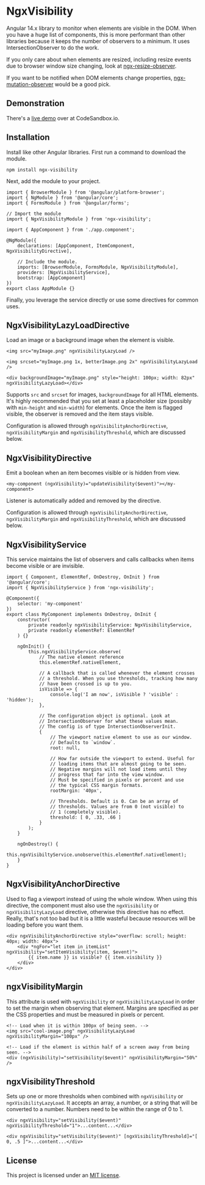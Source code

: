 # NgxVisibility

Angular 14.x library to monitor when elements are visible in the DOM. When you have a huge list of components, this is more performant than other libraries because it keeps the number of observers to a minimum. It uses IntersectionObserver to do the work.

If you only care about when elements are resized, including resize events due to browser window size changing, look at [ngx-resize-observer](https://github.com/fidian/ngx-resize-observer/).

If you want to be notified when DOM elements change properties, [ngx-mutation-observer](https://github.com/fidian/ngx-mutation-observer/) would be a good pick.


## Demonstration

There's a [live demo](https://codesandbox.io/s/github/fidian/ngx-visibility-demo/tree/master/) over at CodeSandbox.io.


## Installation

Install like other Angular libraries. First run a command to download the module.

    npm install ngx-visibility

Next, add the module to your project.

    import { BrowserModule } from '@angular/platform-browser';
    import { NgModule } from '@angular/core';
    import { FormsModule } from '@angular/forms';

    // Import the module
    import { NgxVisibilityModule } from 'ngx-visibility';

    import { AppComponent } from './app.component';

    @NgModule({
        declarations: [AppComponent, ItemComponent, NgxVisibilityDirective],

        // Include the module.
        imports: [BrowserModule, FormsModule, NgxVisibilityModule],
        providers: [NgxVisibilityService],
        bootstrap: [AppComponent]
    })
    export class AppModule {}

Finally, you leverage the service directly or use some directives for common uses.


## NgxVisibilityLazyLoadDirective

Load an image or a background image when the element is visible.

    <img src="myImage.png" ngxVisibilityLazyLoad />

    <img srcset="myImage.png 1x, betterImage.png 2x" ngxVisibilityLazyLoad />

    <div backgroundImage="myImage.png" style="height: 100px; width: 82px" ngxVisibilityLazyLoad></div>

Supports `src` and `srcset` for images, `backgroundImage` for all HTML elements. It's highly recommended that you set at least a placeholder size (possibly with `min-height` and `min-width`) for elements. Once the item is flagged visible, the observer is removed and the item stays visible.

Configuration is allowed through `ngxVisibilityAnchorDirective`, `ngxVisibilityMargin` and `ngxVisibilityThreshold`, which are discussed below.


## NgxVisibilityDirective

Emit a boolean when an item becomes visible or is hidden from view.

    <my-component (ngxVisibility)="updateVisibility($event)"></my-component>

Listener is automatically added and removed by the directive.

Configuration is allowed through `ngxVisibilityAnchorDirective`, `ngxVisibilityMargin` and `ngxVisibilityThreshold`, which are discussed below.


## NgxVisibilityService

This service maintains the list of observers and calls callbacks when items become visible or are invisible.

    import { Component, ElementRef, OnDestroy, OnInit } from '@angular/core';
    import { NgxVisibilityService } from 'ngx-visibility';

    @Component({
        selector: 'my-component'
    })
    export class MyComponent implements OnDestroy, OnInit {
        constructor(
            private readonly ngxVisibilityService: NgxVisibilityService,
            private readonly elementRef: ElementRef
        ) {}

        ngOnInit() {
            this.ngxVisibilityService.observe(
                // The native element reference
                this.elementRef.nativeElement,

                // A callback that is called whenever the element crosses
                // a threshold. When you use thresholds, tracking how many
                // have been crossed is up to you.
                isVisible => {
                    console.log('I am now', isVisible ? 'visible' : 'hidden');
                },

                // The configuration object is optional. Look at
                // IntersectionObserver for what these values mean.
                // The config is of type IntersectionObserverInit.
                {
                    // The viewport native element to use as our window.
                    // Defaults to `window`.
                    root: null,

                    // How far outside the viewport to extend. Useful for
                    // loading items that are almost going to be seen.
                    // Negative margins will not load items until they
                    // progress that far into the view window.
                    // Must be specified in pixels or percent and use
                    // the typical CSS margin formats.
                    rootMargin: '40px',

                    // Thresholds. Default is 0. Can be an array of
                    // thresholds. Values are from 0 (not visible) to
                    // 1 (completely visible).
                    threshold: [ 0, .33, .66 ]
                }
            );
        }

        ngOnDestroy() {
            this.ngxVisibiltyService.unobserve(this.elementRef.nativeElement);
        }
    }


## NgxVisibilityAnchorDirective

Used to flag a viewport instead of using the whole window. When using this directive, the component must also use the `ngxVisibility` or `ngxVisibilityLazyLoad` directive, otherwise this directive has no effect. Really, that's not too bad but it is a little wasteful because resources will be loading before you want them.

    <div ngxVisibilityAnchorDirective style="overflow: scroll; height: 40px; width: 40px">
        <div *ngFor="let item in itemList" ngxVisibility="setItemVisibility(item, $event)">
            {{ item.name }} is visible? {{ item.visibility }}
        </div>
    </div>


## ngxVisibilityMargin

This attribute is used with `ngxVisibility` or `ngxVisibilityLazyLoad` in order to set the margin when observing that element. Margins are specified as per the CSS properties and must be measured in pixels or percent.

    <!-- Load when it is within 100px of being seen. -->
    <img src="cool-image.png" ngxVisibilityLazyLoad ngxVisibilityMargin="100px" />

    <!-- Load if the element is within half of a screen away from being seen. -->
    <div (ngxVisibility)="setVisibility($event)" ngxVisibilityMargin="50%" />


## ngxVisibilityThreshold

Sets up one or more thresholds when combined with `ngxVisibility` or `ngxVisibilityLazyLoad`. It accepts an array, a number, or a string that will be converted to a number. Numbers need to be within the range of 0 to 1.

    <div ngxVisibility="setVisibility($event)" ngxVisibilityThreshold="1">...content...</div>

    <div ngxVisibility="setVisibility($event)" [ngxVisibilityThreshold]="[ 0, .5 ]">...content...</div>


## License

This project is licensed under an [MIT license](LICENSE.md).
